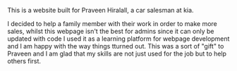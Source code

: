 This is a website built for Praveen Hiralall, a car salesman at kia.

I decided to help a family member with their work in order to make more sales, whilst this webpage isn't the best for admins since it can only be updated with code I used it as a learning platform for webpage development and I am happy with the way things tturned out.
This was a sort of "gift" to Praveen and I am glad that my skills are not just used for the job but to help others first.
